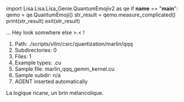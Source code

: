 
import Lisa.Lisa.Lisa_Genie.QuantumEmojiv2 as qe
if __name__ == "__main__":
  qemo = qe.QuantumEmoji()
  str_result = qemo.measure_complicated()
  print(str_result)
  exit(str_result)

... Hey look somwhere else >.< !

1. Path: ./scripts/vllm/csrc/quantization/marlin/qqq
2. Subdirectories: 0
3. Files: 1
4. Example types: .cu
5. Sample file: marlin_qqq_gemm_kernel.cu
6. Sample subdir: n/a
7. AGENT inserted automatically

La logique ricane, un brin mélancolique.
